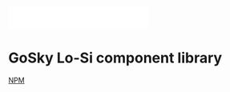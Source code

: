 ![gosky](GoSky-white.svg)

# GoSky Lo-Si component library

[NPM](https://www.npmjs.com/package/@gosky/lo-si)
